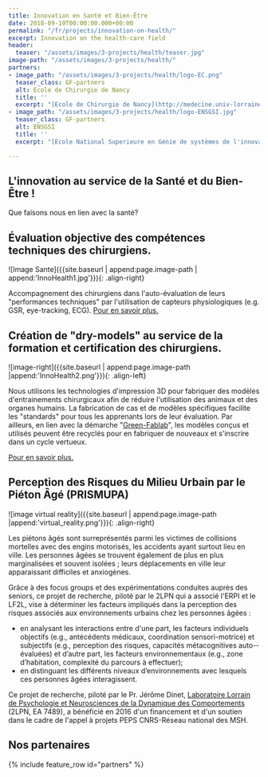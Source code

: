 ```yaml
---
title: Innovation en Santé et Bien-Être
date: 2018-09-10T00:00:00.000+00:00
permalink: "/fr/projects/innovation-on-health/"
excerpt: Innovation on the health-care field
header:
  teaser: "/assets/images/3-projects/health/teaser.jpg"
image-path: "/assets/images/3-projects/health/"
partners:
- image_path: "/assets/images/3-projects/health/logo-EC.png"
  teaser_class: GF-partners
  alt: Ecole de Chirurgie de Nancy
  title: ''
  excerpt: "[Ecole de Chirurgie de Nancy](http://medecine.univ-lorraine.fr/fr/ecole-chirurgie)"
- image_path: "/assets/images/3-projects/health/logo-ENSGSI.jpg"
  teaser_class: GF-partners
  alt: ENSGSI
  title: ''
  excerpt: "[Ecole National Superieure en Génie de systèmes de l'innovation](https://www.ensgsi.univ-lorraine.fr/)"

---
```

## L'innovation au service de la Santé et du Bien-Être !

Que faisons nous en lien avec la santé?

## Évaluation objective des compétences techniques des chirurgiens.

!\[Image Sante\]({{site.baseurl | append:page.image-path | append:'InnoHealth1.jpg'}}){: .align-right}

Accompagnement des chirurgiens dans l'auto-évaluation de leurs "performances techniques" par l'utilisation de capteurs physiologiques (e.g. GSR, eye-tracking, ECG). [Pour en savoir plus.](https://doi.org/10.1016/j.ergon.2017.12.002 "https://doi.org/10.1016/j.ergon.2017.12.002")

## Création de "dry-models" au service de la formation et certification des chirurgiens.

!\[image-right\]({{site.baseurl | append:page.image-path |append:'InnoHealth2.png'}}){: .align-left}

Nous utilisons les technologies d'impression 3D pour fabriquer des modèles d'entrainements chirurgicaux afin de réduire l'utilisation des animaux et des organes humains. La fabrication de cas et de modèles spécifiques facilite les "standards" pour tous les apprenants lors de leur évaluation. Par ailleurs, en lien avec la démarche "[Green-Fablab](http://lf2l.fr/projects/green-fablab/)", les modèles conçus et utilisés peuvent être recyclés pour en fabriquer de nouveaux et s'inscrire dans un cycle vertueux.

[Pour en savoir plus.](https://ieeexplore.ieee.org/document/8436302 "https://ieeexplore.ieee.org/document/8436302")

## Perception des Risques du Milieu Urbain par le Piéton Âgé (PRISMUPA)

!\[image virtual reality\]({{site.baseurl | append:page.image-path |append:'virtual_reality.png'}}){: .align-right}

Les piétons âgés sont surreprésentés parmi les victimes de collisions mortelles avec des engins motorisés, les accidents ayant surtout lieu en ville. Les personnes âgées se trouvent également de plus en plus marginalisées et souvent isolées ; leurs déplacements en ville leur apparaissant difficiles et anxiogènes.

Grâce à des focus groups et des expérimentations conduites auprès des seniors, ce projet de recherche, piloté par le 2LPN qui a associé l'ERPI et le LF2L, vise à déterminer les facteurs impliqués dans la perception des risques associés aux environnements urbains chez les personnes âgées :

* en analysant les interactions entre d'une part, les facteurs individuels objectifs (e.g., antécédents médicaux, coordination sensori-motrice) et subjectifs (e.g., perception des risques, capacités métacognitives auto-­évaluées) et d’autre part, les facteurs environnementaux (e.g., zone d’habitation, complexité du parcours à effectuer);
* en distinguant les différents niveaux d’environnements avec lesquels ces personnes âgées interagissent.

Ce projet de recherche, piloté par le Pr. Jérôme Dinet, [Laboratoire Lorrain de Psychologie et Neurosciences de la Dynamique des Comportements ](http://2lpn.univ-lorraine.fr/)(2LPN, EA 7489), a bénéficié en 2016 d'un financement et d'un soutien dans le cadre de l'appel à projets PEPS CNRS-Réseau national des MSH.

## Nos partenaires

<div id="GF-partners">  
{% include feature_row id="partners" %}

</div>